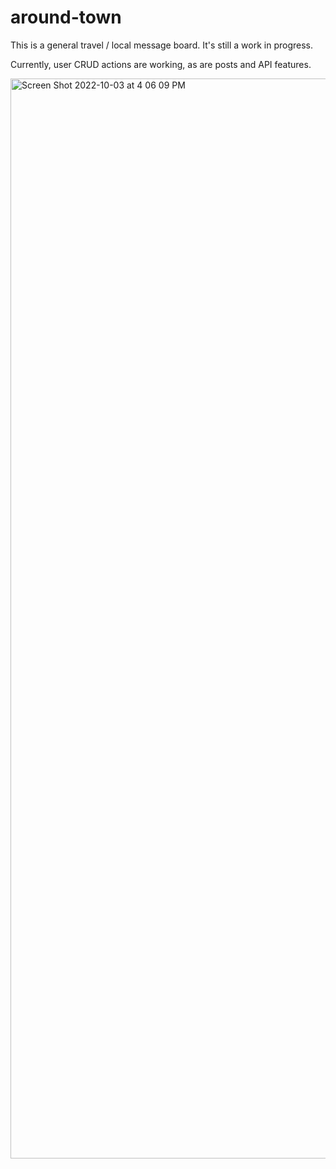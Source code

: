 # around-town

This is a general travel / local message board. It's still a  work in progress.

Currently, user CRUD actions are working, as are posts and API features.

<img width="1728" alt="Screen Shot 2022-10-03 at 4 06 09 PM" src="https://user-images.githubusercontent.com/93483112/193669084-f9845a83-e6f9-4766-839f-d9b21981f728.png">
